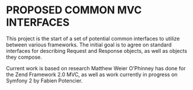 PROPOSED COMMON MVC INTERFACES
==============================

This project is the start of a set of potential common interfaces to utilize
between various frameworks. The initial goal is to agree on standard interfaces
for describing Request and Response objects, as well as objects they compose.

Current work is based on research Matthew Weier O'Phinney has done for the Zend
Framework 2.0 MVC, as well as work currently in progress on Symfony 2 by Fabien
Potencier.
